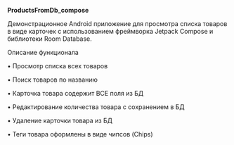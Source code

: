 **ProductsFromDb_compose**

Демонстрационное Android приложение для просмотра списка
товаров в виде карточек с использованием фреймворка Jetpack Compose и библиотеки Room Database.


Описание функционала

• Просмотр списка всех товаров

• Поиск товаров по названию

• Карточка товара содержит ВСЕ поля из БД

• Редактирование количества товара с сохранением в БД

• Удаление карточки товара из БД

• Теги товара оформлены в виде чипсов (Chips)

